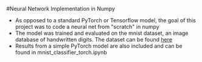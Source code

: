 #Neural Network Implementation in Numpy
* As opposed to a standard PyTorch or Tensorflow model, the goal of this project was to code a neural net from "scratch" in numpy <br /> 
* The model was trained and evaluated on the mnist dataset, an image database of handwritten digits. The dataset can be found [here](http://yann.lecun.com/exdb/mnist/) <br />
* Results from a simple PyTorch model are also included and can be found in mnist_classifier_torch.ipynb
